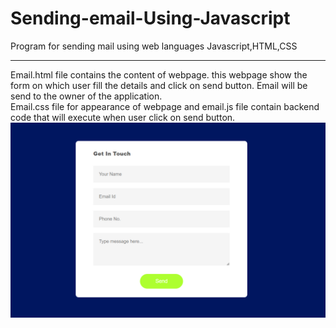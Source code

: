 # Sending-email-Using-Javascript
Program for sending mail using web languages Javascript,HTML,CSS<br>
<hr>
Email.html file contains the content of webpage. this webpage show the form on which user fill the details and click on send button. Email will be send to the owner of the 
  application. <br>Email.css file for appearance of webpage and email.js file contain backend code that will execute when user click on send button.

  <img src="https://github.com/Yogesh-sa1n1/Sending-email-Using-Javascript/blob/main/Screenshot%202024-04-15%20154811.png" alt="form_page">
